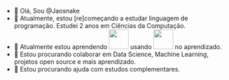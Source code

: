 - 👋 Olá, Sou @Jaosnake
- 🔭 Atualmente, estou [re]começando a estudar linguagem de programação. Estudei 2 anos em Ciências da Computação.
- 🌱 Atualmente estou aprendendo <img src="https://cdn.jsdelivr.net/gh/devicons/devicon/icons/python/python-original-wordmark.svg" width="45" height="45" /> usando 
<img src="https://cdn.jsdelivr.net/gh/devicons/devicon/icons/pycharm/pycharm-plain-wordmark.svg" width="45" height="45"/> no aprendizado.
- 👯 Estou procurando colaborar em Data Science, Machine Learning, projetos open source e mais aprendizado.
- 🤔 Estou procurando ajuda com estudos complementares.

<!---
Jaosnake/Jaosnake is a ✨ special ✨ repository because its `README.md` (this file) appears on your GitHub profile.
You can click the Preview link to take a look at your changes.
--->

